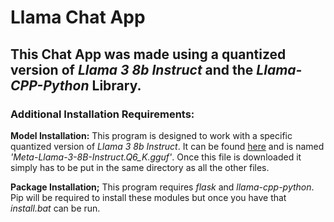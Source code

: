 # Llama Chat App
## This Chat App was made using a quantized version of *Llama 3 8b Instruct* and the *Llama-CPP-Python* Library.

### Additional Installation Requirements:

**Model Installation:** This program is designed to work with a specific quantized version of *Llama 3 8b Instruct*. It can be found [here](https://huggingface.co/QuantFactory/Meta-Llama-3-8B-Instruct-GGUF/tree/main) and is named *'Meta-Llama-3-8B-Instruct.Q6_K.gguf'*. Once this file is downloaded it simply has to be put in the same directory as all the other files.

**Package Installation;** This program requires *flask* and *llama-cpp-python*. Pip will be required to install these modules but once you have that *install.bat* can be run.
